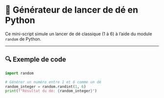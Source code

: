 # 🎲 Générateur de lancer de dé en Python

Ce mini-script simule un lancer de dé classique (1 à 6) à l’aide du module `random` de Python.

---

## 🔍 Exemple de code

```python
import random

# Générer un numéro entre 1 et 6 comme un dé
random_integer = random.randint(1, 6)
print(f"Résultat du dé: {random_integer}")
